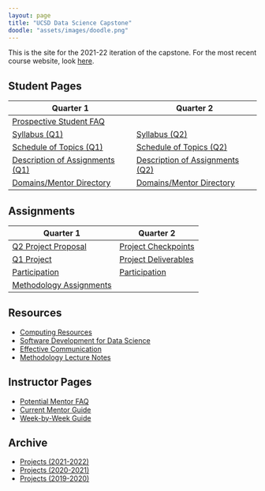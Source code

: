```yaml
---
layout: page
title: "UCSD Data Science Capstone"
doodle: "assets/images/doodle.png"
---
```


This is the site for the 2021-22 iteration of the capstone. For the most recent course website, look [here](https://dsc-capstone.github.io).

## Student Pages

|Quarter 1|Quarter 2|
|---|---|
|[Prospective Student FAQ](student/faq)||
|[Syllabus (Q1)](/student/quarter-1-syllabus)|[Syllabus (Q2)](/student/quarter-2-syllabus)|
|[Schedule of Topics (Q1)](/student/quarter-1-schedule)|[Schedule of Topics (Q2)](/student/quarter-2-schedule)|
|[Description of Assignments (Q1)](/student/quarter-1-assignment-descriptions)|[Description of Assignments (Q2)](/student/quarter-2-assignment-descriptions)|
|[Domains/Mentor Directory](/student/quarter-1-domains)|[Domains/Mentor Directory](/student/quarter-2-domains)|

## Assignments

|Quarter 1|Quarter 2|
|---|---|
|[Q2 Project Proposal](/assignments/quarter-1-project-proposal)|[Project Checkpoints](/assignments/quarter-2-checkpoints)|
|[Q1 Project](/assignments/quarter-1-replication)|[Project Deliverables](/assignments/quarter-2-project)|
|[Participation](/assignments/quarter-1-participation)|[Participation](/assignments/quarter-2-participation)|
|[Methodology Assignments](/assignments/quarter-1-methodology)||

## Resources
* [Computing Resources](/resources/computing)
* [Software Development for Data Science](/resources/swdev)
* [Effective Communication](/resources/communication)
* [Methodology Lecture Notes](/resources/lecture_notes)

## Instructor Pages
* [Potential Mentor FAQ](/instructor/faq)
* [Current Mentor Guide](/instructor/current)
* [Week-by-Week Guide](/instructor/week-by-week)

## Archive
* [Projects (2021-2022)](https://dsc-capstone.github.io/projects-2021-2022/)
* [Projects (2020-2021)](https://dsc-capstone.github.io/projects-2020-2021/)
* [Projects (2019-2020)](https://dsc-capstone.github.io/projects-2019-2020/)
